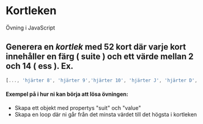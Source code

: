 # Kortleken
Övning i JavaScript

## Generera en *kortlek* med 52 kort där varje kort innehåller en färg ( suite ) och ett värde mellan 2 och 14 ( ess ). Ex.

```javascript
[..., 'hjärter 8', 'hjärter 9','hjärter 10', 'hjärter J', 'hjärter D', 'hjärter K', 'hjärter A', 'klöver 2', 'klöver 3', 'klöver 4', ...]
```


#### Exempel på i hur ni kan börja att lösa övningen:
* Skapa ett objekt med propertys "suit" och "value"
* Skapa en loop där ni går från det minsta värdet till det högsta i kortleken
